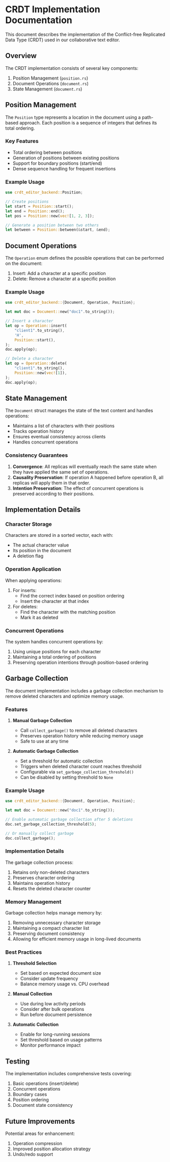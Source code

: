 # CRDT Implementation Documentation

This document describes the implementation of the Conflict-free Replicated Data Type (CRDT) used in our collaborative text editor.

## Overview

The CRDT implementation consists of several key components:

1. Position Management (`position.rs`)
2. Document Operations (`document.rs`)
3. State Management (`document.rs`)

## Position Management

The `Position` type represents a location in the document using a path-based approach. Each position is a sequence of integers that defines its total ordering.

### Key Features

- Total ordering between positions
- Generation of positions between existing positions
- Support for boundary positions (start/end)
- Dense sequence handling for frequent insertions

### Example Usage

```rust
use crdt_editor_backend::Position;

// Create positions
let start = Position::start();
let end = Position::end();
let pos = Position::new(vec![1, 2, 3]);

// Generate a position between two others
let between = Position::between(&start, &end);
```

## Document Operations

The `Operation` enum defines the possible operations that can be performed on the document:

1. Insert: Add a character at a specific position
2. Delete: Remove a character at a specific position

### Example Usage

```rust
use crdt_editor_backend::{Document, Operation, Position};

let mut doc = Document::new("doc1".to_string());

// Insert a character
let op = Operation::insert(
    "client1".to_string(),
    'H',
    Position::start(),
);
doc.apply(op);

// Delete a character
let op = Operation::delete(
    "client1".to_string(),
    Position::new(vec![1]),
);
doc.apply(op);
```

## State Management

The `Document` struct manages the state of the text content and handles operations:

- Maintains a list of characters with their positions
- Tracks operation history
- Ensures eventual consistency across clients
- Handles concurrent operations

### Consistency Guarantees

1. **Convergence**: All replicas will eventually reach the same state when they have applied the same set of operations.
2. **Causality Preservation**: If operation A happened before operation B, all replicas will apply them in that order.
3. **Intention Preservation**: The effect of concurrent operations is preserved according to their positions.

## Implementation Details

### Character Storage

Characters are stored in a sorted vector, each with:
- The actual character value
- Its position in the document
- A deletion flag

### Operation Application

When applying operations:
1. For inserts:
   - Find the correct index based on position ordering
   - Insert the character at that index
2. For deletes:
   - Find the character with the matching position
   - Mark it as deleted

### Concurrent Operations

The system handles concurrent operations by:
1. Using unique positions for each character
2. Maintaining a total ordering of positions
3. Preserving operation intentions through position-based ordering

## Garbage Collection

The document implementation includes a garbage collection mechanism to remove deleted characters and optimize memory usage.

### Features

1. **Manual Garbage Collection**
   - Call `collect_garbage()` to remove all deleted characters
   - Preserves operation history while reducing memory usage
   - Safe to use at any time

2. **Automatic Garbage Collection**
   - Set a threshold for automatic collection
   - Triggers when deleted character count reaches threshold
   - Configurable via `set_garbage_collection_threshold()`
   - Can be disabled by setting threshold to `None`

### Example Usage

```rust
use crdt_editor_backend::{Document, Operation, Position};

let mut doc = Document::new("doc1".to_string());

// Enable automatic garbage collection after 5 deletions
doc.set_garbage_collection_threshold(5);

// Or manually collect garbage
doc.collect_garbage();
```

### Implementation Details

The garbage collection process:
1. Retains only non-deleted characters
2. Preserves character ordering
3. Maintains operation history
4. Resets the deleted character counter

### Memory Management

Garbage collection helps manage memory by:
1. Removing unnecessary character storage
2. Maintaining a compact character list
3. Preserving document consistency
4. Allowing for efficient memory usage in long-lived documents

### Best Practices

1. **Threshold Selection**
   - Set based on expected document size
   - Consider update frequency
   - Balance memory usage vs. CPU overhead

2. **Manual Collection**
   - Use during low activity periods
   - Consider after bulk operations
   - Run before document persistence

3. **Automatic Collection**
   - Enable for long-running sessions
   - Set threshold based on usage patterns
   - Monitor performance impact

## Testing

The implementation includes comprehensive tests covering:
1. Basic operations (insert/delete)
2. Concurrent operations
3. Boundary cases
4. Position ordering
5. Document state consistency

## Future Improvements

Potential areas for enhancement:
1. Operation compression
2. Improved position allocation strategy
3. Undo/redo support
